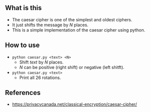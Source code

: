 ## What is this
- The caesar cipher is one of the simplest and oldest ciphers.
- It just shifts the message by *N* places.
- This is a simple implementation of the caesar cipher using python.

## How to use
- ```python caesar.py <text> <N>```
  - Shift *text* by *N* places.
  - *N* can be positive (right shift) or negative (left shitft).
- ```python caesar.py <text>```
  - Print all 26 rotations.

## References
- https://privacycanada.net/classical-encryption/caesar-cipher/
